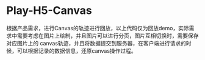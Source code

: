 # Play-H5-Canvas
根据产品需求，进行Canvas的轨迹进行回放，以上代码仅为回放demo，实际需求中需要考虑在图片上绘制，并且图片可以进行分页，图片互相切换时，需要保存对应图片上的
canvas轨迹，并且将数据提交到服务器，在客户端进行请求的时候，可以根据记录的数据信息，还原canvas操作过程。
